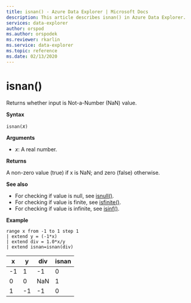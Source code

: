 ```yaml
---
title: isnan() - Azure Data Explorer | Microsoft Docs
description: This article describes isnan() in Azure Data Explorer.
services: data-explorer
author: orspod
ms.author: orspodek
ms.reviewer: rkarlin
ms.service: data-explorer
ms.topic: reference
ms.date: 02/13/2020
---
```

# isnan()

Returns whether input is Not-a-Number (NaN) value.  

**Syntax**

`isnan(`*x*`)`

**Arguments**

* *x*: A real number.

**Returns**

A non-zero value (true) if x is NaN; and zero (false) otherwise.

**See also**

* For checking if value is null, see [isnull()](isnullfunction.md).
* For checking if value is finite, see [isfinite()](isfinitefunction.md).
* For checking if value is infinite, see [isinf()](isinffunction.md).

**Example**

```kusto
range x from -1 to 1 step 1
| extend y = (-1*x) 
| extend div = 1.0*x/y
| extend isnan=isnan(div)
```

|x|y|div|isnan|
|---|---|---|---|
|-1|1|-1|0|
|0|0|NaN|1|
|1|-1|-1|0|